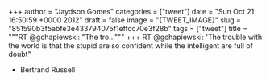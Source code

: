 
+++
author = "Jaydson Gomes"
categories = ["tweet"]
date = "Sun Oct 21 16:50:59 +0000 2012"
draft = false
image = "{TWEET_IMAGE}"
slug = "851590b3f5abfe3e433794075f1effcc70e3f28b"
tags = ["tweet"]
title = """RT @gchapiewski: "The tro..."""
+++
RT @gchapiewski: 'The trouble with the world is that the stupid are so confident while the intelligent are full of doubt"
- Bertrand Russell

